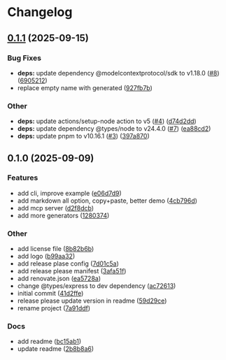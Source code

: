 # Changelog

## [0.1.1](https://github.com/hyprmcp/mcp-install-instructions-generator/compare/v0.1.0...v0.1.1) (2025-09-15)


### Bug Fixes

* **deps:** update dependency @modelcontextprotocol/sdk to v1.18.0 ([#8](https://github.com/hyprmcp/mcp-install-instructions-generator/issues/8)) ([6905212](https://github.com/hyprmcp/mcp-install-instructions-generator/commit/6905212a9d7ec3cec691296eb68f0a06fd54e8de))
* replace empty name with generated ([927fb7b](https://github.com/hyprmcp/mcp-install-instructions-generator/commit/927fb7b9c707a23cb650304ddb2ff2ab314f6e09))


### Other

* **deps:** update actions/setup-node action to v5 ([#4](https://github.com/hyprmcp/mcp-install-instructions-generator/issues/4)) ([d74d2dd](https://github.com/hyprmcp/mcp-install-instructions-generator/commit/d74d2ddbf8fb98bedfb8c3bd5b21b01c45093a25))
* **deps:** update dependency @types/node to v24.4.0 ([#7](https://github.com/hyprmcp/mcp-install-instructions-generator/issues/7)) ([ea88cd2](https://github.com/hyprmcp/mcp-install-instructions-generator/commit/ea88cd2f482f53654c076c5973f1301a9fd130d8))
* **deps:** update pnpm to v10.16.1 ([#3](https://github.com/hyprmcp/mcp-install-instructions-generator/issues/3)) ([397a870](https://github.com/hyprmcp/mcp-install-instructions-generator/commit/397a870da9643c4fc48babcd62508fc04c9d09ee))

## 0.1.0 (2025-09-09)


### Features

* add cli, improve example ([e06d7d9](https://github.com/hyprmcp/mcp-install-instructions-generator/commit/e06d7d974681fcadde2a98d1e14f705a495397b7))
* add markdown all option, copy+paste, better demo ([4cb796d](https://github.com/hyprmcp/mcp-install-instructions-generator/commit/4cb796d065c7ac6eb45af2303869c3fd45a82439))
* add mcp server ([d2f8dcb](https://github.com/hyprmcp/mcp-install-instructions-generator/commit/d2f8dcb07b0c69c0b88c635a4822692f0181bacf))
* add more generators ([1280374](https://github.com/hyprmcp/mcp-install-instructions-generator/commit/12803749d92efc8f0ce052490613c2972cf6b830))


### Other

* add license file ([8b82b6b](https://github.com/hyprmcp/mcp-install-instructions-generator/commit/8b82b6b3896bad92726f17619cd570951a337d5b))
* add logo ([b99aa32](https://github.com/hyprmcp/mcp-install-instructions-generator/commit/b99aa322d585c1da47500d61a1690504eafc1a52))
* add release plase config ([7d01c5a](https://github.com/hyprmcp/mcp-install-instructions-generator/commit/7d01c5ac5617b10de84d95618c9318803faa43fd))
* add release please manifest ([3afa51f](https://github.com/hyprmcp/mcp-install-instructions-generator/commit/3afa51ffef271341860152cefabbf9c50beb51f3))
* add renovate.json ([ea5728a](https://github.com/hyprmcp/mcp-install-instructions-generator/commit/ea5728a332ef34d193f5097b56b7e579d62d5f10))
* change @types/express to dev dependency ([ac72613](https://github.com/hyprmcp/mcp-install-instructions-generator/commit/ac72613f80fc4ac8957490281ade8c52de82fe72))
* initial commit ([41d2ffe](https://github.com/hyprmcp/mcp-install-instructions-generator/commit/41d2ffe4f81ceb0f5b48ce3976b538ea0f0209e3))
* release please update version in readme ([59d29ce](https://github.com/hyprmcp/mcp-install-instructions-generator/commit/59d29ce87c07947d4a2f6b57117523e4494dfcab))
* rename project ([7a91ddf](https://github.com/hyprmcp/mcp-install-instructions-generator/commit/7a91ddf52dc97997f3bd5a67f08db25f896c9d2e))


### Docs

* add readme ([bc15ab1](https://github.com/hyprmcp/mcp-install-instructions-generator/commit/bc15ab183fb80b7037db34b7b1f82ca50273b82e))
* update readme ([2b8b8a6](https://github.com/hyprmcp/mcp-install-instructions-generator/commit/2b8b8a6058d0505440dec66a9563a012b7124056))
